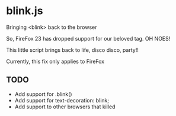 blink.js
========

Bringing &lt;blink> back to the browser

So, FireFox 23 has dropped support for our beloved <blink> tag. OH NOES!

This little script brings <blink> back to life, disco disco, party!!

Currently, this fix only applies to FireFox

TODO
----
* Add support for .blink()
* Add support for text-decoration: blink;
* Add support to other browsers that killed <blink>
